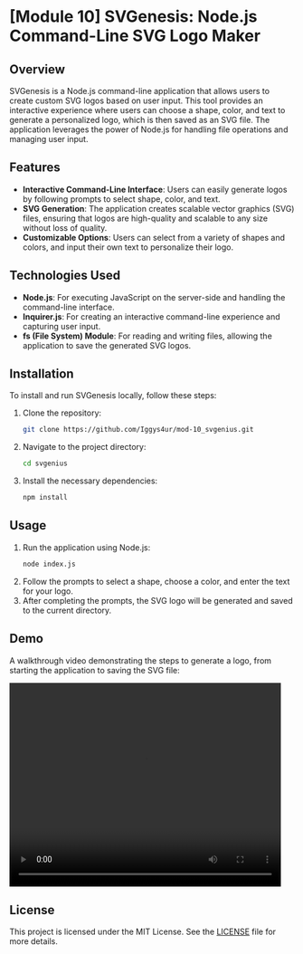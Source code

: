 
# [Module 10] SVGenesis: Node.js Command-Line SVG Logo Maker

## Overview

SVGenesis is a Node.js command-line application that allows users to create custom SVG logos based on user input. This tool provides an interactive experience where users can choose a shape, color, and text to generate a personalized logo, which is then saved as an SVG file. The application leverages the power of Node.js for handling file operations and managing user input.

## Features

- **Interactive Command-Line Interface**: Users can easily generate logos by following prompts to select shape, color, and text.
- **SVG Generation**: The application creates scalable vector graphics (SVG) files, ensuring that logos are high-quality and scalable to any size without loss of quality.
- **Customizable Options**: Users can select from a variety of shapes and colors, and input their own text to personalize their logo.

## Technologies Used

- **Node.js**: For executing JavaScript on the server-side and handling the command-line interface.
- **Inquirer.js**: For creating an interactive command-line experience and capturing user input.
- **fs (File System) Module**: For reading and writing files, allowing the application to save the generated SVG logos.

## Installation

To install and run SVGenesis locally, follow these steps:

1. Clone the repository:
   ```bash
   git clone https://github.com/Iggys4ur/mod-10_svgenius.git
   ```
2. Navigate to the project directory:
   ```bash
   cd svgenius
   ```
3. Install the necessary dependencies:
   ```bash
   npm install
   ```

## Usage

1. Run the application using Node.js:
   ```bash
   node index.js
   ```
2. Follow the prompts to select a shape, choose a color, and enter the text for your logo.
3. After completing the prompts, the SVG logo will be generated and saved to the current directory.

## Demo

A walkthrough video demonstrating the steps to generate a logo, from starting the application to saving the SVG file:

<video width="480" height="360" controls>
  <source src="./demo.mp4" type="video/mp4">
</video>

## License

This project is licensed under the MIT License. See the [LICENSE](LICENSE) file for more details.
